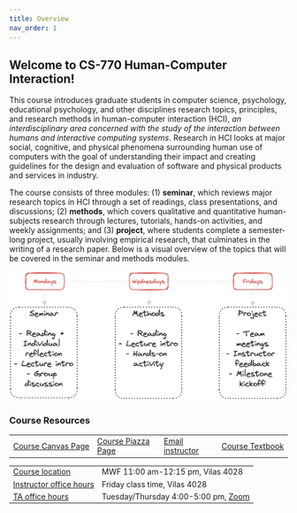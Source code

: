 ```yaml
---
title: Overview
nav_order: 1
---
```


## Welcome to CS-770 Human-Computer Interaction!

This course introduces graduate students in computer science, psychology, educational psychology, and other disciplines research topics, principles, and research methods in human-computer interaction (HCI), *an interdisciplinary area concerned with the study of the interaction between humans and interactive computing systems*. Research in HCI looks at major social, cognitive, and physical phenomena surrounding human use of computers with the goal of understanding their impact and creating guidelines for the design and evaluation of software and physical products and services in industry.

The course consists of three modules: (1) **seminar**, which reviews major research topics in HCI through a set of readings, class presentations, and discussions; (2) **methods**, which covers qualitative and quantitative human-subjects research through lectures, tutorials, hands-on activities, and weekly assignments; and (3) **project**, where students complete a semester-long project, usually involving empirical research, that culminates in the writing of a research paper. Below is a visual overview of the topics that will be covered in the seminar and methods modules.

![Screen Shot 2020-01-17 at 10.12.20 AM](figures/framework2.png)



### Course Resources

<table>
<tr>
	<td>
		<span class="fs-3"><a class="btn btn-blue" href="https://canvas.wisc.edu/courses/397450">Course Canvas Page</a></span>
	</td>
	<td>
		<span class="fs-3"><a class="btn btn-blue" href="https://piazza.com/wisc/spring2024/sp24compsci770001">Course Piazza Page</a></span>
	</td>
  <td>
		<span class="fs-3"><a class="btn btn-blue" href="mailto:hci-class@cs.wisc.edu">Email instructor</a></span>
	</td>
	<td>
		<span class="fs-3"><a class="btn btn-blue" href="https://www-sciencedirect-com.ezproxy.library.wisc.edu/book/9780128053904/research-methods-in-human-computer-interaction">Course Textbook</a></span>
	</td>
</tr>
</table>

<table>
<tr>
	<td>
		<a class="label" href="">Course location</a>
	</td>
	<td>
		MWF 11:00 am-12:15 pm, Vilas 4028
	</td>
</tr>
<tr>
	<td>
		<a class="label" href="">Instructor office hours</a>
	</td>
	<td>
		Friday class time, Vilas 4028
	</td>
</tr>
<tr>
	<td>
		<a class="label" href="">TA office hours</a>
	</td>
	<td>
		Tuesday/Thursday 4:00-5:00 pm, <a href="https://uwmadison.zoom.us/j/96018953831?pwd=cFozMHJzQmpaNGVXMm9MQkpjY1NsZz09">Zoom</a> 
	</td>
</tr>
</table>



